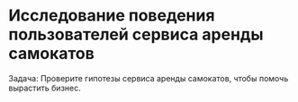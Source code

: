 # Исследование поведения пользователей сервиса аренды самокатов
Задача:
Проверите гипотезы сервиса аренды самокатов, чтобы помочь вырастить бизнес.
